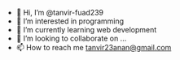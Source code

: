 - 👋 Hi, I’m @tanvir-fuad239
- 👀 I’m interested in programming
- 🌱 I’m currently learning web development
- 💞️ I’m looking to collaborate on ...
- 📫 How to reach me tanvir23anan@gmail.com

<!---
tanvir-fuad239/tanvir-fuad239 is a ✨ special ✨ repository because its `README.md` (this file) appears on your GitHub profile.
You can click the Preview link to take a look at your changes.
--->
